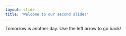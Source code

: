 ```yaml
---
layout: slide
title: "Welcome to our second slide!"
---
```


Tomorrow is another day.
Use the left arrow to go back!
